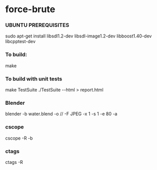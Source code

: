 force-brute
===========

### UBUNTU PREREQUISITES
sudo apt-get install libsdl1.2-dev libsdl-image1.2-dev libboost1.40-dev libcpptest-dev

### To build:
make

### To build with unit tests
make TestSuite
./TestSuite --html > report.html


### Blender
blender -b water.blend -o // -F JPEG -x 1 -s 1 -e 80 -a


### cscope
cscope -R -b

### ctags
ctags -R
